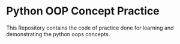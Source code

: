 # Python OOP Concept Practice

This Repository contains the code of practice done for learning and demonstrating the python oops concepts.
